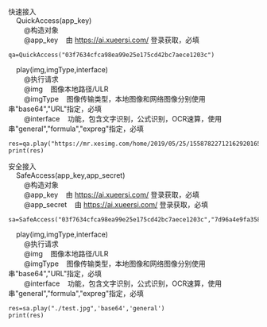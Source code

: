 
快速接入</br>
&nbsp;&nbsp;&nbsp; QuickAccess(app_key)</br>
&nbsp;&nbsp;&nbsp; &nbsp; &nbsp; @构造对象</br>
&nbsp;&nbsp;&nbsp; &nbsp; &nbsp; @app_key &nbsp;&nbsp;  由 https://ai.xueersi.com/ 登录获取，必填</br>
```
qa=QuickAccess("03f7634cfca98ea99e25e175cd42bc7aece1203c")
```


&nbsp;&nbsp;&nbsp;  play(img,imgType,interface)</br>
&nbsp;&nbsp;&nbsp; &nbsp; &nbsp; @执行请求</br>
&nbsp;&nbsp;&nbsp; &nbsp; &nbsp; @img &nbsp;&nbsp; 图像本地路径/ULR</br>
&nbsp;&nbsp;&nbsp; &nbsp; &nbsp; @imgType &nbsp;&nbsp; 图像传输类型，本地图像和网络图像分别使用串"base64","URL"指定，必填</br>
&nbsp;&nbsp;&nbsp; &nbsp; &nbsp; @interface &nbsp;&nbsp; 功能，包含文字识别，公式识别，OCR速算，使用串"general","formula","expreg"指定，必填</br>
```
res=qa.play("https://mr.xesimg.com/home/2019/05/25/1558782271216292016511.jpg",'URL','general')
print(res)
```
安全接入</br>
&nbsp;&nbsp;&nbsp; SafeAccess(app_key,app_secret)</br> 
&nbsp;&nbsp;&nbsp; &nbsp; &nbsp; @构造对象</br>
&nbsp;&nbsp;&nbsp; &nbsp; &nbsp; @app_key &nbsp;&nbsp; 由 https://ai.xueersi.com/ 登录获取，必填</br>
&nbsp;&nbsp;&nbsp; &nbsp; &nbsp; @app_secret &nbsp;&nbsp; 由 https://ai.xueersi.com/ 登录获取，必填</br>
```
sa=SafeAccess("03f7634cfca98ea99e25e175cd42bc7aece1203c","7d96a4e9fa3587d803a295f05f34c2ccbd5763d6af0d7e025d03e4220e7facbe")
```


&nbsp;&nbsp;&nbsp;  play(img,imgType,interface)</br>
&nbsp;&nbsp;&nbsp; &nbsp; &nbsp; @执行请求</br>
&nbsp;&nbsp;&nbsp; &nbsp; &nbsp; @img &nbsp;&nbsp; 图像本地路径/ULR</br>
&nbsp;&nbsp;&nbsp; &nbsp; &nbsp; @imgType &nbsp;&nbsp; 图像传输类型，本地图像和网络图像分别使用串"base64","URL"指定，必填</br>
&nbsp;&nbsp;&nbsp; &nbsp; &nbsp; @interface &nbsp;&nbsp; 功能，包含文字识别，公式识别，OCR速算，使用串"general","formula","expreg"指定，必填</br>
```
res=sa.play("./test.jpg",'base64','general')
print(res)
```
